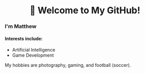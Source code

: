 <div align="center">
  <h1><b>👋 Welcome to My GitHub!</b></h1>
</div>
<div>
  <h3>I'm Matthew</h3>
  <h4>Interests include:</h4>
  <ul>
    <li>Artificial Intelligence</li>
    <li>Game Development</li>
  </ul>
  <p>My hobbies are photography, gaming, and football (soccer).</p>
</div>


<!---
hoodieMain/hoodieMain is a ✨ special ✨ repository because its `README.md` (this file) appears on your GitHub profile.
You can click the Preview link to take a look at your changes.
--->
